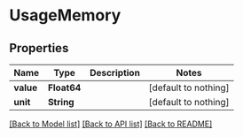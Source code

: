 # UsageMemory


## Properties
Name | Type | Description | Notes
------------ | ------------- | ------------- | -------------
**value** | **Float64** |  | [default to nothing]
**unit** | **String** |  | [default to nothing]


[[Back to Model list]](../README.md#models) [[Back to API list]](../README.md#api-endpoints) [[Back to README]](../README.md)



